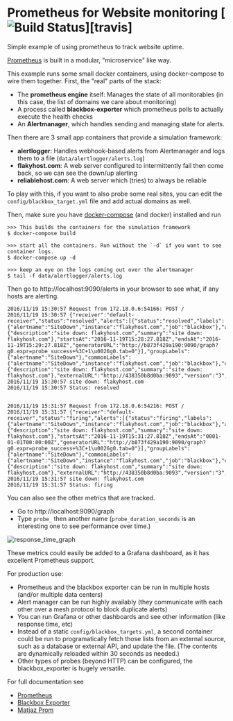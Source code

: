 # Prometheus for Website monitoring [![Build Status](https://travis-ci.org/FrenchBen/prometheus_sitemon.svg)][travis]


Simple example of using prometheus to track website uptime.

[Prometheus](https://prometheus.io) is built in a modular, "microservice" like way.

This example runs some small docker containers, using docker-compose to wire them together. First, the "real" parts of the stack:

* The **prometheus engine** itself: Manages the state of all monitorables (in this case, the list of domains we care about monitoring)
* A process called **blackbox-exporter** which prometheus polls to actually execute the health checks
* An **Alertmanager**, which handles sending and managing state for alerts.

Then there are 3 small app containers that provide a simulation framework:

* **alertlogger**: Handles webhook-based alerts from Alertmanager and logs them to a file (`data/alertlogger/alerts.log`)
* **flakyhost.com**: A web server configured to intermittently fail then come back, so we can see the down/up alerting
* **reliablehost.com**: A web server which (tries) to always be reliable

To play with this, if you want to also probe some real sites, you can edit the `config/blackbox_target.yml` file and add actual domains as well.

Then, make sure you have [docker-compose](https://docs.docker.com/compose/) (and docker) installed and run

    >>> This builds the containers for the simulation framework
    $ docker-compose build

    >>> start all the containers. Run without the `-d` if you want to see container logs.
    $ docker-compose up -d

    >>> keep an eye on the logs coming out over the alertmanager
    $ tail -f data/alertlogger/alerts.log

Then go to http://localhost:9090/alerts in your browser to see what, if any hosts are alerting.

    2016/11/19 15:30:57 Request from 172.18.0.6:54166: POST /
    2016/11/19 15:30:57 {"receiver":"default-receiver","status":"resolved","alerts":[{"status":"resolved","labels":{"alertname":"SiteDown","instance":"flakyhost.com","job":"blackbox"},"annotations":{"description":"site down: flakyhost.com","summary":"site down: flakyhost.com"},"startsAt":"2016-11-19T15:28:27.818Z","endsAt":"2016-11-19T15:29:27.818Z","generatorURL":"http://b873f429a190:9090/graph?g0.expr=probe_success+%3C+1\u0026g0.tab=0"}],"groupLabels":{"alertname":"SiteDown"},"commonLabels":{"alertname":"SiteDown","instance":"flakyhost.com","job":"blackbox"},"commonAnnotations":{"description":"site down: flakyhost.com","summary":"site down: flakyhost.com"},"externalURL":"http://438350b8d0ba:9093","version":"3","groupKey":15335440397915075285}
    2016/11/19 15:30:57 site down: flakyhost.com
    2016/11/19 15:30:57 Status: resolved


    2016/11/19 15:31:57 Request from 172.18.0.6:54216: POST /
    2016/11/19 15:31:57 {"receiver":"default-receiver","status":"firing","alerts":[{"status":"firing","labels":{"alertname":"SiteDown","instance":"flakyhost.com","job":"blackbox"},"annotations":{"description":"site down: flakyhost.com","summary":"site down: flakyhost.com"},"startsAt":"2016-11-19T15:31:27.818Z","endsAt":"0001-01-01T00:00:00Z","generatorURL":"http://b873f429a190:9090/graph?g0.expr=probe_success+%3C+1\u0026g0.tab=0"}],"groupLabels":{"alertname":"SiteDown"},"commonLabels":{"alertname":"SiteDown","instance":"flakyhost.com","job":"blackbox"},"commonAnnotations":{"description":"site down: flakyhost.com","summary":"site down: flakyhost.com"},"externalURL":"http://438350b8d0ba:9093","version":"3","groupKey":15335440397915075285}
    2016/11/19 15:31:57 site down: flakyhost.com
    2016/11/19 15:31:57 Status: firing


You can also see the other metrics that are tracked.

* Go to http://localhost:9090/graph
* Type `probe_` then another name (`probe_duration_seconds` is an interesting one to see performance over time.)

![response_time_graph](PrometheusGraph.png)

These metrics could easily be added to a Grafana dashboard, as it has excellent Prometheus support.

For production use:

* Prometheus and the blackbox exporter can be run in multiple hosts (and/or multiple data centers)
* Alert manager can be run highly availably (they communicate with each other over a mesh protocol to block duplicate alerts)
* You can run Grafana or other dashboards and see other information (like response time, etc)
* Instead of a static `config/blackbox_targets.yml`, a second container could be run to programatically fetch those lists from an external source, such as a database or external API, and update the file. (The contents are dynamically reloaded within 30 seconds as needed.)
* Other types of probes (beyond HTTP) can be configured, the blackbox_exporter is hugely versatile.

For full documentation see

* [Prometheus](https://prometheus.io/)
* [Blackbox Exporter](https://github.com/prometheus/blackbox_exporter)
* [Matjaz Prom](https://github.com/matjaz99/docker/tree/master/prometheus)